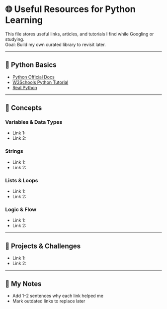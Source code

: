 # 🌐 Useful Resources for Python Learning

This file stores useful links, articles, and tutorials I find while Googling or studying.  
Goal: Build my own curated library to revisit later.

---

## 🔑 Python Basics
- [Python Official Docs](https://docs.python.org/3/tutorial/index.html)
- [W3Schools Python Tutorial](https://www.w3schools.com/python/)
- [Real Python](https://realpython.com/)

---

## 🧩 Concepts
### Variables & Data Types
- Link 1:
- Link 2:

### Strings
- Link 1:
- Link 2:

### Lists & Loops
- Link 1:
- Link 2:

### Logic & Flow
- Link 1:
- Link 2:

---

## 🎯 Projects & Challenges
- Link 1:
- Link 2:

---

## 📝 My Notes
- Add 1–2 sentences why each link helped me
- Mark outdated links to replace later
